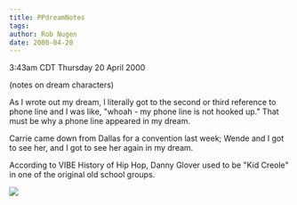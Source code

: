 ```yaml
---
title: PPdreamNotes
tags: 
author: Rob Nugen
date: 2000-04-20
---
```


<title></title>
<p class=date>3:43am CDT Thursday 20 April 2000</p>
<p class=note>(notes on dream characters)</p>

<p>As I wrote out my dream, I literally got to the second or third
reference to phone line and I was like, "whoah - my phone line is not
hooked up."  That must be why a phone line appeared in my dream.

<p>Carrie came down from Dallas for a convention last week; Wende
and I got to see her, and I got to see her again in my dream.

<p>According to VIBE History of Hip Hop, Danny Glover used to be "Kid Creole" in one of the original old school groups.  

<p><img src='/images/rob/wL-ROB.gif'>

